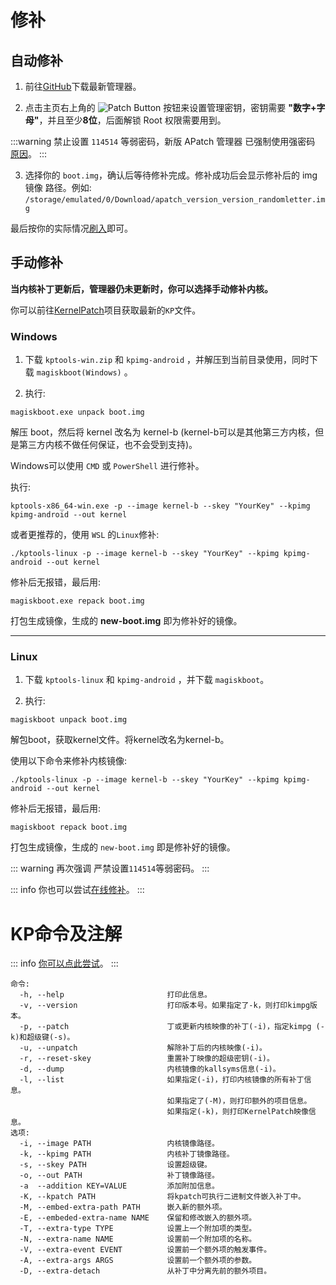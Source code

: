 # 修补

## 自动修补

1. 前往[GitHub](https://github.com/bmax121/APatch/releases)下载最新管理器。

2. 点击主页右上角的 ![Patch Button](/PButton.png) 按钮来设置管理密钥，密钥需要 **"数字+字母"**，并且至少**8位**，后面解锁 Root 权限需要用到。

:::warning 
禁止设置 `114514` 等弱密码，新版 APatch 管理器 已强制使用强密码  [原因](/zh_CN/warn)。
:::

3. 选择你的 `boot.img`，确认后等待修补完成。修补成功后会显示修补后的 img镜像 路径。例如: `/storage/emulated/0/Download/apatch_version_version_randomletter.img`

最后按你的实际情况[刷入](/zh_CN/flash)即可。

## 手动修补

**当内核补丁更新后，管理器仍未更新时，你可以选择手动修补内核。**

你可以前往[KernelPatch](https://github.com/bmax121/KernelPatch/releases)项目获取最新的`KP`文件。

### Windows

1. 下载 `kptools-win.zip` 和 `kpimg-android` ，并解压到当前目录使用，同时下载 `magiskboot(Windows)` 。

2. 执行:
```
magiskboot.exe unpack boot.img
```

解压 boot，然后将 kernel 改名为 kernel-b (kernel-b可以是其他第三方内核，但是第三方内核不做任何保证，也不会受到支持)。

Windows可以使用 `CMD` 或 `PowerShell` 进行修补。

执行:
```
kptools-x86_64-win.exe -p --image kernel-b --skey "YourKey" --kpimg kpimg-android --out kernel
```

或者更推荐的，使用 `WSL` 的`Linux`修补:

```
./kptools-linux -p --image kernel-b --skey "YourKey" --kpimg kpimg-android --out kernel
```

修补后无报错，最后用:

```
magiskboot.exe repack boot.img
```

打包生成镜像，生成的 **new-boot.img** 即为修补好的镜像。

---

### Linux

1. 下载 `kptools-linux` 和 `kpimg-android` ，并下载 `magiskboot`。

2. 执行:

```
magiskboot unpack boot.img
```

解包boot，获取kernel文件。将kernel改名为kernel-b。

使用以下命令来修补内核镜像:

```
./kptools-linux -p --image kernel-b --skey "YourKey" --kpimg kpimg-android --out kernel
```
修补后无报错，最后用:

```
magiskboot repack boot.img
```

打包生成镜像，生成的 `new-boot.img` 即是修补好的镜像。

::: warning 
再次强调 严禁设置`114514`等弱密码。
:::

::: info
你也可以尝试[在线修补](https://kernelpatch-on-web.pages.dev/)。
:::

# KP命令及注解
::: info
[你可以点此尝试](https://exame.apatch.top/)。
:::

```
命令:
  -h, --help                       打印此信息。
  -v, --version                    打印版本号。如果指定了-k，则打印kimpg版本。
  -p, --patch                      丁或更新内核映像的补丁(-i)，指定kimpg (-k)和超级键(-s)。
  -u, --unpatch                    解除补丁后的内核映像(-i)。
  -r, --reset-skey                 重置补丁映像的超级密钥(-i)。
  -d, --dump                       内核镜像的kallsyms信息(-i)。
  -l, --list                       如果指定(-i)，打印内核镜像的所有补丁信息。
                                   如果指定了(-M)，则打印额外的项目信息。
                                   如果指定(-k)，则打印KernelPatch映像信息。
选项:
  -i, --image PATH                 内核镜像路径。
  -k, --kpimg PATH                 内核补丁镜像路径。
  -s, --skey PATH                  设置超级键。
  -o, --out PATH                   补丁镜像路径。
  -a  --addition KEY=VALUE         添加附加信息。
  -K, --kpatch PATH                将kpatch可执行二进制文件嵌入补丁中。
  -M, --embed-extra-path PATH      嵌入新的额外项。
  -E, --embeded-extra-name NAME    保留和修改嵌入的额外项。
  -T, --extra-type TYPE            设置上一个附加项的类型。
  -N, --extra-name NAME            设置前一个附加项的名称。
  -V, --extra-event EVENT          设置前一个额外项的触发事件。
  -A, --extra-args ARGS            设置前一个额外项的参数。
  -D, --extra-detach               从补丁中分离先前的额外项目。
```
